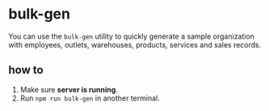 # bulk-gen

You can use the `bulk-gen` utility to quickly generate a sample organization with employees, outlets, warehouses, products, services and sales records.

## how to
1. Make sure **server is running**.
2. Run `npm run bulk-gen` in another terminal.

